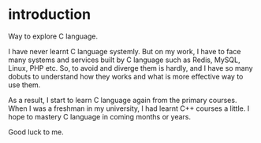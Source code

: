 # introduction

Way to explore C language.

I have never learnt C language systemly. But on my work, I have to face many systems and services built by  C language such as Redis, MySQL, Linux, PHP etc. So, to avoid and diverge them is hardly, and I have so many dobuts to understand how they works and what is more effective way to use them.

As a result, I start to learn C language again from the primary courses. When I was a freshman in my university, I had learnt C++ courses a little. I hope to mastery C language in coming months or years.

Good luck to me.
